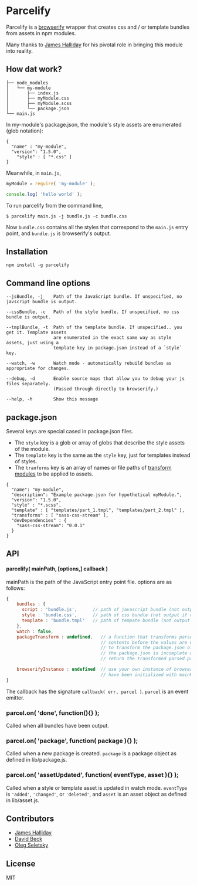 
# Parcelify

Parcelify is a [browserify](http://browserify.org/) wrapper that creates css and / or template bundles from assets in npm modules.

Many thanks to [James Halliday](https://twitter.com/substack) for his pivotal role in bringing this module into reality.

## How dat work?

```
├── node_modules
│   └── my-module
│       ├── index.js
│       ├── myModule.css
│       ├── myModule.scss
│       └── package.json
└── main.js
```

In my-module's package.json, the module's style assets are enumerated (glob notation):

```
{
  "name" : "my-module",
  "version": "1.5.0",
	"style" : [ "*.css" ]
}
```

Meanwhile, in `main.js`,

```javascript
myModule = require( 'my-module' );

console.log( 'hello world' );
```

To run parcelify from the command line,

```
$ parcelify main.js -j bundle.js -c bundle.css
```

Now `bundle.css` contains all the styles that correspond to the `main.js` entry point, and `bundle.js` is browserify's output.

## Installation

```
npm install -g parcelify
```

## Command line options

```
--jsBundle, -j    Path of the JavaScript bundle. If unspecified, no javscript bundle is output.
                
--cssBundle, -c   Path of the style bundle. If unspecified, no css bundle is output.

--tmplBundle, -t  Path of the template bundle. If unspecified.. you get it. Template assets
                  are enumerated in the exact same way as style assets, just using a 
                  template key in package.json instead of a `style` key.

--watch, -w       Watch mode - automatically rebuild bundles as appropriate for changes.

--debug, -d       Enable source maps that allow you to debug your js files separately.
                  (Passed through directly to browserify.)

--help, -h        Show this message
```

## package.json

Several keys are special cased in package.json files.

* The `style` key is a glob or array of globs that describe the style assets of the module.
* The `template` key is the same as the `style` key, just for templates instead of styles.
* The `tranforms` key is an array of names or file paths of [transform modules](https://github.com/substack/module-deps#transforms) to be applied to assets.

```
{
  "name": "my-module",
  "description": "Example package.json for hypothetical myModule.",
  "version": "1.5.0",
  "style" : "*.scss",
  "template" : [ "templates/part_1.tmpl", "templates/part_2.tmpl" ],
  "transforms" : [ "sass-css-stream" ],
  "devDependencies" : {
    "sass-css-stream": "0.0.1"
  }
}
```

## API

#### parcelify( mainPath, [options,] callback )

mainPath is the path of the JavaScript entry point file. options are as follows:

```javascript
{
    bundles : {
      script : 'bundle.js',      // path of javascript bundle (not output if omitted)
      style : 'bundle.css',      // path of css bundle (not output if omitted)
      template : 'bundle.tmpl'   // path of tempate bundle (not output if omitted)
    },
    watch : false, 
    packageTransform : undefined,   // a function that transforms parsed package.json
                                    // contents before the values are used. Can be used
                                    // to transform the package.json of modules in which
                                    // the package.json is incomplete or incorrect. Should
                                    // return the transformed parsed package.json contents.

    browserifyInstance : undefined  // use your own instance of browserify which needs to
                                    // have been initialized with mainPath.
}
```

The callback has the signature `callback( err, parcel )`. `parcel` is an event emitter.

### parcel.on( 'done', function(){} );
Called when all bundles have been output.

### parcel.on( 'package', function( package ){} );
Called when a new package is created. `package` is a package object as defined in lib/package.js.

### parcel.on( 'assetUpdated', function( eventType, asset ){} );
Called when a style or template asset is updated in watch mode. `eventType` is `'added'`, `'changed'`, or `'deleted'`, and `asset` is an asset object as defined in lib/asset.js.

## Contributors

* [James Halliday](https://twitter.com/substack)
* [David Beck](https://twitter.com/davegbeck)
* [Oleg Seletsky](https://github.com/go-oleg)

## License

MIT
